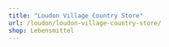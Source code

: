 ```yaml
---
title: "Loudon Village Country Store"
url: /loudon/loudon-village-country-store/
shop: Lebensmittel
---
```

